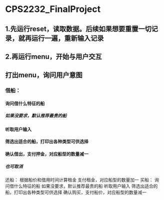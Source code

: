 # CPS2232_FinalProject
## 1.先运行reset，读取数据。后续如果想要重置一切记录，就再运行一遍，重新输入记录
## 2.再运行menu，开始与用户交互
## 打出menu，询问用户意图
### 借船：
#### 询问借什么特征的船
##### 如果没要求，默认推荐最贵的船
#### 听取用户输入
#### 筛选出适合的船，打印出各种类型可供选择
#### 确认借出，支付押金，对应船型的数量减一
##### 也可取消
还船：
根据船价和借用时间计算租金
支付租金，对应船型的数量加一
买船：
询问借什么特征的船
如果没要求，默认推荐最贵的船
听取用户输入
筛选出适合的船，打印出各种类型可供选择
确认购买，支付船价，对应船型的数量减一

